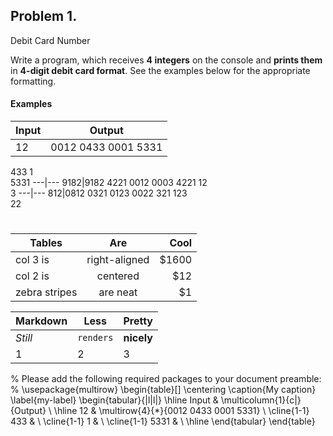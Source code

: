 ## Problem 1.                 
Debit Card Number

Write a program, which receives **4 integers** on the
console and **prints them** in **4-digit debit card format**. See the
examples below for the appropriate formatting.

#### Examples

**Input**|**Output**
---|---
12|0012 0433 0001 5331       
433
1          
5331
---|---
9182|9182 4221 0012 0003
4221
12            
3
---|---
812|0812 0321 0123 0022
321
123       
22
#

| Tables        | Are           | Cool  |
| ------------- |:-------------:| -----:|
| col 3 is      | right-aligned | $1600 |
| col 2 is      | centered      |   $12 |
| zebra stripes | are neat      |    $1 |

Markdown | Less | Pretty
--- | --- | ---
*Still* | `renders` | **nicely**
1 | 2 | 3

% Please add the following required packages to your document preamble:
% \usepackage{multirow}
\begin{table}[]
\centering
\caption{My caption}
\label{my-label}
\begin{tabular}{|l|l|}
\hline
Input & \multicolumn{1}{c|}{Output}          \\ \hline
12    & \multirow{4}{*}{0012 0433 0001 5331} \\ \cline{1-1}
433   &                                      \\ \cline{1-1}
1     &                                      \\ \cline{1-1}
5331  &                                      \\ \hline
\end{tabular}
\end{table}
